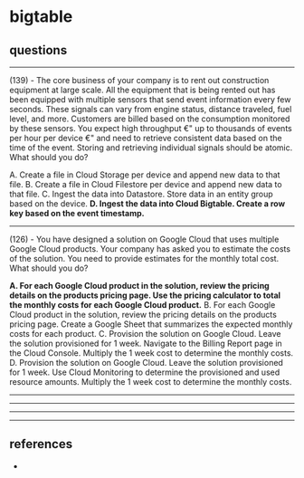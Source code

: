 # bigtable

## questions

---

(139) - The core business of your company is to rent out construction equipment at large scale. All the equipment that is being rented out has been equipped with multiple sensors that send event information every few seconds. These signals can vary from engine status, distance traveled, fuel level, and more. Customers are billed based on the consumption monitored by these sensors. You expect high throughput €" up to thousands of events per hour per device €" and need to retrieve consistent data based on the time of the event. Storing and retrieving individual signals should be atomic. What should you do?

A. Create a file in Cloud Storage per device and append new data to that file.
B. Create a file in Cloud Filestore per device and append new data to that file.
C. Ingest the data into Datastore. Store data in an entity group based on the device.
**D. Ingest the data into Cloud Bigtable. Create a row key based on the event timestamp.**

---

(126) - You have designed a solution on Google Cloud that uses multiple Google Cloud products. Your company has asked you to estimate the costs of the solution. You need to provide estimates for the monthly total cost. What should you do?

**A. For each Google Cloud product in the solution, review the pricing details on the products pricing page. Use the pricing calculator to total the monthly costs for each Google Cloud product.**
B. For each Google Cloud product in the solution, review the pricing details on the products pricing page. Create a Google Sheet that summarizes the expected monthly costs for each product.
C. Provision the solution on Google Cloud. Leave the solution provisioned for 1 week. Navigate to the Billing Report page in the Cloud Console. Multiply the 1 week cost to determine the monthly costs.
D. Provision the solution on Google Cloud. Leave the solution provisioned for 1 week. Use Cloud Monitoring to determine the provisioned and used resource amounts. Multiply the 1 week cost to determine the monthly costs.

---
---
---
---

## references

- 